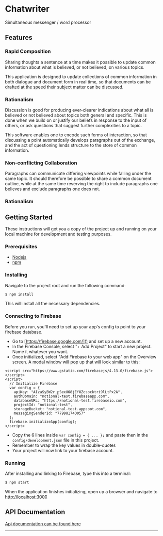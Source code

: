 # Chatwriter
Simultaneous messenger / word processor

## Features

### Rapid Composition
Sharing thoughts a sentence at a time makes it possible to update common information about what is believed, or not believed, on various topics. 

This application is designed to update collections of common information in both dialogue and document form in real time, so that documents can be drafted at the speed their subject matter can be discussed. 

### Rationalism
Discussion is good for producing ever-clearer indications about what all is believed or not believed about topics both general and specific. This is done when we build on or justify our beliefs in response to the input of others, or ask questions that suggest further complexities to a topic. 

This software enables one to encode such forms of interaction, so that discussing a point automatically develops paragraphs out of the exchange, and the act of questioning lends structure to the store of common information.

### Non-conflicting Collaboration
Paragraphs can communicate differing viewpoints while falling under the same topic. It should therefore be possible to share a common  document outline, while at the same time reserving the right to include paragraphs one believes and exclude paragraphs one does not.



### Rationalism


## Getting Started

These instructions will get you a copy of the project up and running on your local machine for development and testing purposes.

### Prerequisites

* [Nodejs](https://nodejs.org/en/) 
* [npm](https://www.npmjs.com/)

### Installing

Navigate to the project root and run the following command:

```bash
$ npm install
```

This will install all the necessary dependencies.

### Connecting to Firebase

Before you run, you'll need to set up your app's config to point to your firebase database.

* Go to [https://firebase.google.com/]() and set up a new account.
* In the Firebase Console, select "+ Add Project" to start a new project. Name it whatever you want.
* Once initialized, select "Add Firebase to your web app" on the Overview screen. A modal window will pop up that will look similar to this:
```
<script src="https://www.gstatic.com/firebasejs/4.13.0/firebase.js"></script>
<script>
  // Initialize Firebase
  var config = {
    apiKey: "AIzaSyBW2r_pSexU68jEfOZcsocktri9lLtPx2A",
    authDomain: "notional-test.firebaseapp.com",
    databaseURL: "https://notional-test.firebaseio.com",
    projectId: "notional-test",
    storageBucket: "notional-test.appspot.com",
    messagingSenderId: "779981740057"
  };
  firebase.initializeApp(config);
</script>
```
* Copy the 6 lines inside `var config = { ... };` and paste then in the `config/development.json` file in this project.
* Remember to wrap the key values in double-quotes
* Your project will now link to your firebase account.

### Running

After installing and linking to Firebase, type this into a terminal: 

```bash
$ npm start
```

When the application finishes initializing, open up a browser and navigate to [http://localhost:3000]()

## API Documentation

[Api documentation can be found here](docs/README.md)

***
